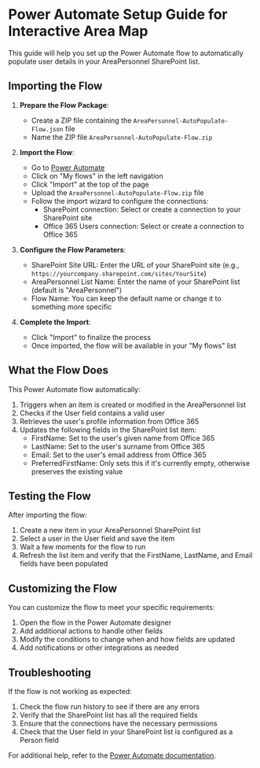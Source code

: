 # Power Automate Setup Guide for Interactive Area Map

This guide will help you set up the Power Automate flow to automatically populate user details in your AreaPersonnel SharePoint list.

## Importing the Flow

1. **Prepare the Flow Package**:
   - Create a ZIP file containing the `AreaPersonnel-AutoPopulate-Flow.json` file
   - Name the ZIP file `AreaPersonnel-AutoPopulate-Flow.zip`

2. **Import the Flow**:
   - Go to [Power Automate](https://flow.microsoft.com/)
   - Click on "My flows" in the left navigation
   - Click "Import" at the top of the page
   - Upload the `AreaPersonnel-AutoPopulate-Flow.zip` file
   - Follow the import wizard to configure the connections:
     - SharePoint connection: Select or create a connection to your SharePoint site
     - Office 365 Users connection: Select or create a connection to Office 365

3. **Configure the Flow Parameters**:
   - SharePoint Site URL: Enter the URL of your SharePoint site (e.g., `https://yourcompany.sharepoint.com/sites/YourSite`)
   - AreaPersonnel List Name: Enter the name of your SharePoint list (default is "AreaPersonnel")
   - Flow Name: You can keep the default name or change it to something more specific

4. **Complete the Import**:
   - Click "Import" to finalize the process
   - Once imported, the flow will be available in your "My flows" list

## What the Flow Does

This Power Automate flow automatically:

1. Triggers when an item is created or modified in the AreaPersonnel list
2. Checks if the User field contains a valid user
3. Retrieves the user's profile information from Office 365
4. Updates the following fields in the SharePoint list item:
   - FirstName: Set to the user's given name from Office 365
   - LastName: Set to the user's surname from Office 365
   - Email: Set to the user's email address from Office 365
   - PreferredFirstName: Only sets this if it's currently empty, otherwise preserves the existing value

## Testing the Flow

After importing the flow:

1. Create a new item in your AreaPersonnel SharePoint list
2. Select a user in the User field and save the item
3. Wait a few moments for the flow to run
4. Refresh the list item and verify that the FirstName, LastName, and Email fields have been populated

## Customizing the Flow

You can customize the flow to meet your specific requirements:

1. Open the flow in the Power Automate designer
2. Add additional actions to handle other fields
3. Modify the conditions to change when and how fields are updated
4. Add notifications or other integrations as needed

## Troubleshooting

If the flow is not working as expected:

1. Check the flow run history to see if there are any errors
2. Verify that the SharePoint list has all the required fields
3. Ensure that the connections have the necessary permissions
4. Check that the User field in your SharePoint list is configured as a Person field

For additional help, refer to the [Power Automate documentation](https://docs.microsoft.com/en-us/power-automate/).
